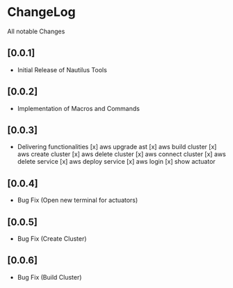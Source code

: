 # ChangeLog
All notable Changes

## [0.0.1]
- Initial Release of Nautilus Tools

## [0.0.2]
- Implementation of Macros and Commands

## [0.0.3]
- Delivering functionalities
 [x] aws upgrade ast
 [x] aws build cluster
 [x] aws create cluster
 [x] aws delete cluster
 [x] aws connect cluster
 [x] aws delete service
 [x] aws deploy service
 [x] aws login
 [x] show actuator
 
 ## [0.0.4]
 - Bug Fix (Open new terminal for actuators)

  ## [0.0.5]
 - Bug Fix (Create Cluster)

  ## [0.0.6]
 - Bug Fix (Build Cluster)